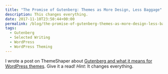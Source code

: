 ```yaml
---
title: "The Promise of Gutenberg: Themes as More Design, Less Baggage"
description: This changes everything.
date: 2017-11-10T23:50:44+00:00
permalink: /blog/the-promise-of-gutenberg-themes-as-more-design-less-baggage/
tags:
  - Gutenberg
  - Selected Writing
  - WordPress
  - WordPress Theming
---
```


I wrote a post on ThemeShaper about [Gutenberg and what it means for WordPress themes](https://themeshaper.com/2017/11/10/the-promise-of-gutenberg-themes-as-more-design-less-baggage/). Give it a read! _Hint_: It changes everything.
